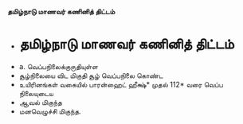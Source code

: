 **தமிழ்நாடு மாணவர் கணினித் திட்டம்**
- # தமிழ்நாடு மாணவர் கணினித் திட்டம்
- a. வெப்பநிலைக்குருதியுள்ள
- சூழ்நிலையை    விட மிகுதி சூழ் வெப்பநிலை கொண்ட
- உயிரினங்கள் வகையில் பாரன்ஹைட் ஹீக்ஷ்* முதல் 112*  வரை வெப்ப நிலையுடைய
- ஆவல் மிகுந்த
- மனவெழுச்சி மிகுந்த.

